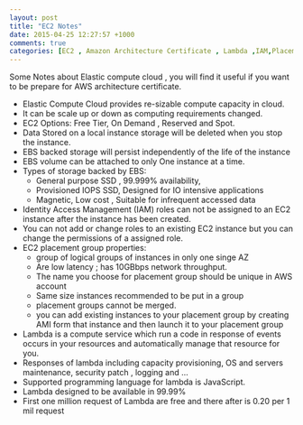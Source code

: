 ```yaml
---
layout: post
title: "EC2 Notes"
date: 2015-04-25 12:27:57 +1000
comments: true
categories: [EC2 , Amazon Architecture Certificate , Lambda ,IAM,Placement Group]
---
```


Some Notes about Elastic compute cloud , you will find it useful if you want to be prepare for AWS architecture certificate.

* Elastic Compute Cloud provides re-sizable compute capacity in cloud.
* It can be scale up or down as computing requirements changed.
* EC2 Options: Free Tier, On Demand , Reserved and Spot.
* Data Stored on a local instance storage will be deleted when you stop the instance.
* EBS backed storage will persist independently of the life of the instance
* EBS volume can be attached to only One instance at a time.
* Types of storage backed by EBS:
	-	General purpose SSD , 99.999% availability, 
	-	Provisioned IOPS SSD, Designed for IO intensive applications
	-	Magnetic, Low cost , Suitable for infrequent accessed data
* Identity Access Management (IAM) roles can not be assigned to an EC2 instance after the instance has been created.
* You can not add or change roles to an existing EC2 instance but you can change the permissions of a assigned role.
* EC2 placement group properties:
	- 	group of logical groups of instances in only one singe AZ
	-	Are low latency ; has 10GBbps network throughput.
	-	The name you choose for placement group should be unique in AWS account
	-	Same size instances recommended to be put in a group
	-	placement groups cannot be merged.
	-	you can add existing instances to your placement group by creating AMI form that instance and then launch it to your placement group
* Lambda is a compute service which run a code in response of events occurs in your resources and automatically manage that resource for you.
* Responses of lambda including capacity provisioning, OS and servers maintenance, security patch , logging and ...
* Supported programming language for lambda is JavaScript.
* Lambda designed to be available in 99.99%
* First one million request of Lambda are free and there after is 0.20 per 1 mil request

